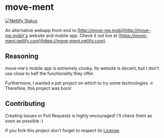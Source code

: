 # move-ment

[![Netlify Status](https://api.netlify.com/api/v1/badges/d8b63afe-6e19-4938-a765-e674831fb029/deploy-status)](https://app.netlify.com/sites/move-ment/deploys)

An alternative webapp front-end to [http://move-me.mobi](http://move-me.mobi)'s website and mobile app. Check it out live at [https://move-ment.netlify.com](https://move-ment.netlify.com).

## Reasoning

move-me's mobile app is extremely clunky. Its website is decent, but I don't use close to half the functionality they offer.

Furthermore, I wanted a pet project on which to try some technologies -> Therefore, this project was born!

## Contributing

Creating Issues or Pull Requests is highly encouraged! I'll check them as soon as possible :)

If you fork this project don't forget to respect its [License](https://choosealicense.com/licenses/gpl-3.0/).